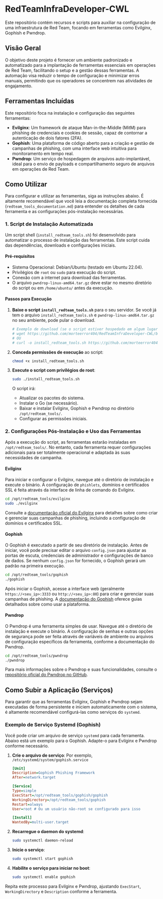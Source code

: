 # RedTeamInfraDeveloper-CWL

Este repositório contém recursos e scripts para auxiliar na configuração de uma infraestrutura de Red Team, focando em ferramentas como Evilginx, Gophish e Pwndrop.

## Visão Geral

O objetivo deste projeto é fornecer um ambiente padronizado e automatizado para a implantação de ferramentas essenciais em operações de Red Team, facilitando o setup e a gestão dessas ferramentas. A automação visa reduzir o tempo de configuração e minimizar erros manuais, permitindo que os operadores se concentrem nas atividades de engajamento.

## Ferramentas Incluídas

Este repositório foca na instalação e configuração das seguintes ferramentas:

- **Evilginx**: Um framework de ataque Man-in-the-Middle (MitM) para phishing de credenciais e cookies de sessão, capaz de contornar a autenticação de dois fatores (2FA).
- **Gophish**: Uma plataforma de código aberto para a criação e gestão de campanhas de phishing, com uma interface web intuitiva para monitoramento em tempo real.
- **Pwndrop**: Um serviço de hospedagem de arquivos auto-implantável, ideal para o envio de payloads e compartilhamento seguro de arquivos em operações de Red Team.

## Como Utilizar

Para configurar e utilizar as ferramentas, siga as instruções abaixo. É altamente recomendável que você leia a documentação completa fornecida (`redteam_tools_documentation.md`) para entender os detalhes de cada ferramenta e as configurações pós-instalação necessárias.

### 1. Script de Instalação Automatizada

Um script shell (`install_redteam_tools.sh`) foi desenvolvido para automatizar o processo de instalação das ferramentas. Este script cuida das dependências, downloads e configurações iniciais.

#### Pré-requisitos

- Sistema Operacional: Debian/Ubuntu (testado em Ubuntu 22.04).
- Privilégios de `root` ou `sudo` para execução do script.
- Conexão com a internet para download das ferramentas.
- O arquivo `pwndrop-linux-amd64.tar.gz` deve estar no mesmo diretório do script ou em `/home/ubuntu/` antes da execução.

#### Passos para Execução

1. **Baixe o script `install_redteam_tools.sh`** para o seu servidor. Se você já tem o arquivo `install_redteam_tools.sh` e `pwndrop-linux-amd64.tar.gz` no seu ambiente, pode pular o download.

   ```bash
   # Exemplo de download (se o script estiver hospedado em algum lugar)
   # wget https://github.com/morteerror404/RedTeamInfraDeveloper-CWL/blob/main/linux%20machine/install_redteam_tools.sh
   # OU
   # curl -o install_redteam_tools.sh https://github.com/morteerror404/RedTeamInfraDeveloper-CWL/blob/main/linux%20machine/install_redteam_tools.sh
   ```

2. **Conceda permissões de execução** ao script:

   ```bash
   chmod +x install_redteam_tools.sh
   ```

3. **Execute o script com privilégios de root**:

   ```bash
   sudo ./install_redteam_tools.sh
   ```

   O script irá:
   - Atualizar os pacotes do sistema.
   - Instalar o Go (se necessário).
   - Baixar e instalar Evilginx, Gophish e Pwndrop no diretório `/opt/redteam_tools/`.
   - Configurar as permissões iniciais.

### 2. Configurações Pós-Instalação e Uso das Ferramentas

Após a execução do script, as ferramentas estarão instaladas em `/opt/redteam_tools/`. No entanto, cada ferramenta requer configurações adicionais para ser totalmente operacional e adaptada às suas necessidades de campanha.

#### Evilginx

Para iniciar e configurar o Evilginx, navegue até o diretório de instalação e execute o binário. A configuração de `phishlets`, domínios e certificados SSL é feita através da interface de linha de comando do Evilginx.

```bash
cd /opt/redteam_tools/evilginx
sudo ./evilginx
```

Consulte a [documentação oficial do Evilginx](https://help.evilginx.com/pro/) para detalhes sobre como criar e gerenciar suas campanhas de phishing, incluindo a configuração de domínios e certificados SSL.

#### Gophish

O Gophish é executado a partir de seu diretório de instalação. Antes de iniciar, você pode precisar editar o arquivo `config.json` para ajustar as portas de escuta, credenciais de administrador e configurações de banco de dados. Se nenhum `config.json` for fornecido, o Gophish gerará um padrão na primeira execução.

```bash
cd /opt/redteam_tools/gophish
./gophish
```

Após iniciar o Gophish, acesse a interface web (geralmente `https://<seu_ip>:3333` ou `http://<seu_ip>:80`) para criar e gerenciar suas campanhas de phishing. A [documentação do Gophish](https://docs.getgophish.com/user-guide/) oferece guias detalhados sobre como usar a plataforma.

#### Pwndrop

O Pwndrop é uma ferramenta simples de usar. Navegue até o diretório de instalação e execute o binário. A configuração de senhas e outras opções de segurança pode ser feita através de variáveis de ambiente ou arquivos de configuração específicos da ferramenta, conforme a documentação do Pwndrop.

```bash
cd /opt/redteam_tools/pwndrop
./pwndrop
```

Para mais informações sobre o Pwndrop e suas funcionalidades, consulte o [repositório oficial do Pwndrop no GitHub](https://github.com/kgretzky/pwndrop).

## Como Subir a Aplicação (Serviços)

Para garantir que as ferramentas Evilginx, Gophish e Pwndrop sejam executadas de forma persistente e iniciem automaticamente com o sistema, é altamente recomendável configurá-las como serviços do `systemd`.

### Exemplo de Serviço Systemd (Gophish)

Você pode criar um arquivo de serviço `systemd` para cada ferramenta. Abaixo está um exemplo para o Gophish. Adapte-o para Evilginx e Pwndrop conforme necessário.

1. **Crie o arquivo de serviço**: Por exemplo, `/etc/systemd/system/gophish.service`

   ```ini
   [Unit]
   Description=Gophish Phishing Framework
   After=network.target

   [Service]
   Type=simple
   ExecStart=/opt/redteam_tools/gophish/gophish
   WorkingDirectory=/opt/redteam_tools/gophish
   Restart=always
   User=root # Ou um usuário não-root se configurado para isso

   [Install]
   WantedBy=multi-user.target
   ```

2. **Recarregue o daemon do systemd**:

   ```bash
   sudo systemctl daemon-reload
   ```

3. **Inicie o serviço**:

   ```bash
   sudo systemctl start gophish
   ```

4. **Habilite o serviço para iniciar no boot**:

   ```bash
   sudo systemctl enable gophish
   ```

Repita este processo para Evilginx e Pwndrop, ajustando `ExecStart`, `WorkingDirectory` e `Description` conforme a ferramenta.